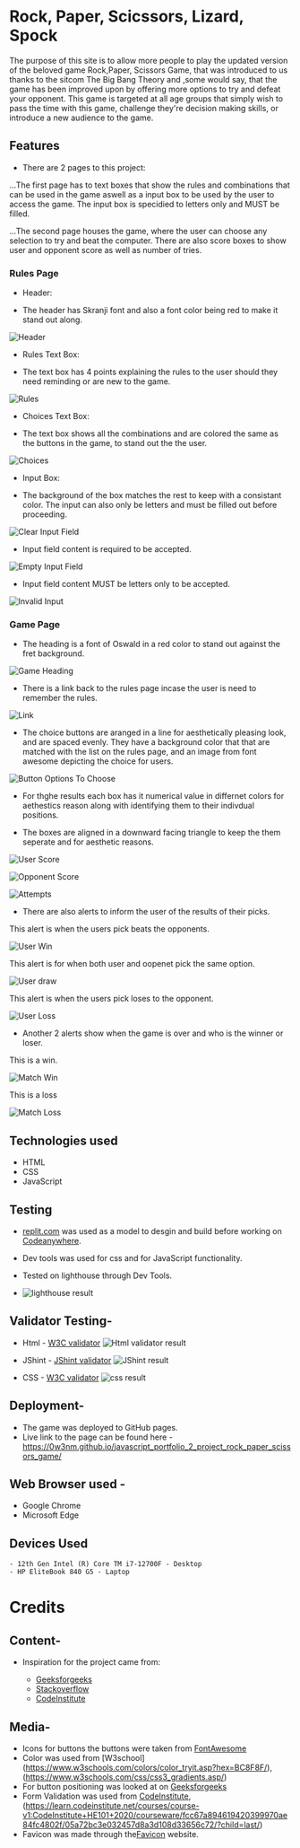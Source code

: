 # Rock, Paper, Scicssors, Lizard, Spock

The purpose of this site is to allow more people to play the updated version of the beloved game Rock,Paper, Scissors Game, that was introduced to us thanks to the sitcom The Big Bang Theory and ,some would say, that the game has been improved upon by offering more options to try and defeat your opponent.
This game is targeted at all age groups that simply wish to pass the time with this game, challenge they're decision making skills, or introduce a new audience to the game.

## Features

- There are 2 pages to this project:

 ...The first page has to text boxes that show the rules and combinations that can be used in the game aswell as a input box to be used by the user to access the game. The input box is specidied to letters only and MUST be filled.

 ...The second page houses the game, where the user can choose any selection to try and beat the computer. There are also score boxes to show user and opponent score as well as number of tries.

### Rules Page

- Header:

* The header has Skranji font and also a font color being red to make it stand out along.

![Header](assets/images/rules_header.png)

- Rules Text Box:

* The text box has 4 points explaining the rules to the user should they need reminding or are new to the game.

![Rules](assets/images/rules_text.png)

- Choices Text Box:

* The text box shows all the combinations and are colored the same as the buttons in the game, to stand out the the user.

![Choices](assets/images/choices_list.png)

- Input Box:
  
* The background of the box matches the rest to keep with a consistant color. The input can also only be letters and must be filled out before proceeding.

![Clear Input Field](assets/images/user_input.png)  

* Input field content is required to be accepted.  
  
![Empty Input Field](assets/images/empty_input_error.png)

* Input field content MUST be letters only to be accepted.  
  
![Invalid Input](assets/images/invalid_input.png)

### Game Page

* The heading is a font of Oswald in a red color to stand out against the fret background.

![Game Heading](assets/images/game_title.png)

* There is a link back to the rules page incase the user is need to remember the rules.

![Link](assets/images/link_to_rules.png)

* The choice buttons are aranged in a line for aesthetically pleasing look, and are spaced evenly. They have a background color that that are matched with the list on the rules page, and an image from font awesome depicting the choice for users.

![Button Options To Choose](assets/imagesbutton_selection.png)
  
* For thghe results each box has it numerical value in differnet colors for aethestics reason along with identifying them to their indivdual positions.
  
* The boxes are aligned in a downward facing triangle to keep the them seperate and for aesthetic reasons.

![User Score](assets/images/user_score.png)

![Opponent Score](assets/images/opponent_score.png)

![Attempts](assets/images/attempt_num.png)

* There are also alerts to inform the user of the results of their picks.

This alert is when the users pick beats the opponents.

![User Win](assets/images/win_alert.png)

This alert is for when both user and oopenet pick the same option.

![User draw](assets/images/draw_alert.png)

This alert is when the users pick loses to the opponent.

![User Loss](assets/images/loss_alert.png)

* Another 2 alerts show when the game is over and who is the winner or loser.

This is a win.

![Match Win](assets/images/game_win_alert.png)

This is a loss

![Match Loss](assets/images/game_loss_alert.png)


## Technologies used

- HTML
- CSS
- JavaScript

## Testing

- [replit.com](https://replit.com/) was used as a model to desgin and build before working on [Codeanywhere](https://app.codeanywhere.com/).

- Dev tools was used for css and for JavaScript functionality.

- Tested on lighthouse through Dev Tools.

- ![lighthouse result](assets/images/lighthouse_validation.png)

## Validator Testing-

- Html - [W3C validator](https://validator.we.org/)
  ![Html validator result](assets/images/html_validation.png)

- JShint - [JShint validator](https://jshint.com/)
  ![JShint result](assets/images/jshint_validation.png)

- CSS - [W3C validator](https://jigsaw.w3.org/css-validator/)
    ![css result](assets/images/css_validation.png)

## Deployment-

- The game was deployed to GitHub pages.
- Live link to the page can be found here -https://0w3nm.github.io/javascript_portfolio_2_project_rock_paper_scissors_game/
  
## Web Browser used -

- Google Chrome
- Microsoft Edge

## Devices Used

    - 12th Gen Intel (R) Core TM i7-12700F - Desktop
    - HP EliteBook 840 G5 - Laptop

# Credits

## Content-

* Inspiration for the project came from:

  - [Geeksforgeeks](https://www.geeksforgeeks.org/rock-paper-and-scissor-game-using-javascript/)
  - [Stackoverflow](https://stackoverflow.com/questions/22623331/rock-paper-scissors-lizard-spock-in-javascript/)
  - [CodeInstitute](https://learn.codeinstitute.net/courses/course-v1:CodeInstitute+JSE_PAGPPF+2021_Q2/courseware/30137de05cd847d1a6b6d2c7338c4655/c3bd296fe9d643af86e76e830e1470dd/)

## Media-

- Icons for buttons the buttons were taken from [FontAwesome](https://fontawesome.com/)
- Color was used from [W3school] (https://www.w3schools.com/colors/color_tryit.asp?hex=BC8F8F/),
  (https://www.w3schools.com/css/css3_gradients.asp/)
- For button positioning was looked at on [Geeksforgeeks](https://www.geeksforgeeks.org/rock-paper-and-scissor-game-using-javascript/)
- Form Validation was used from [CodeInstitute](https://learn.codeinstitute.net/courses/course-v1:CodeInstitute+HE101+2020/courseware/fcc67a894619420399970ae84fc4802f/05a72bc3e032457d8a3d108d33656c72/?child=last/), (https://learn.codeinstitute.net/courses/course-v1:CodeInstitute+HE101+2020/courseware/fcc67a894619420399970ae84fc4802f/05a72bc3e032457d8a3d108d33656c72/?child=last/)
- Favicon was made through the[Favicon](https://www.favicon.cc/) website.
